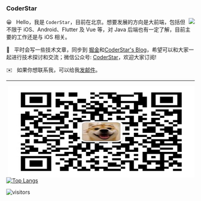 ### CoderStar

<img align="right" src="https://github-readme-stats.vercel.app/api?username=Coder-Star&show_icons=true" />

😀  &nbsp; Hello，我是 `CoderStar`，目前在北京。想要发展的方向是大前端，包括但不限于 iOS、Android、Flutter 及 Vue 等，对 Java 后端也有一定了解，目前主要的工作还是与 iOS 相关。

📖  &nbsp; 平时会写一些技术文章，同步到 [掘金](https://juejin.cn/user/588993964541288)和[CoderStar's Blog](https://coder-star.github.io/)，希望可以和大家一起进行技术探讨和交流；微信公众号: [CoderStar](https://github.com/Coder-Star/Coder-Star/blob/master/static/img/WeChatOfficialAccount.jpg)，欢迎大家订阅!

✉️ &nbsp; 如果你想联系我，可以给我[发邮件](mailto:1340529758@qq.com)。

---

<img align="right" height="244" width="500" src="https://github.com/Coder-Star/Coder-Star/blob/master/static/img/WeChatOfficialAccount.jpg" />

[![Top Langs](https://github-readme-stats.vercel.app/api/top-langs/?username=Coder-Star&langs_count=10&layout=compact)](https://github.com/Coder-Star)

![visitors](https://visitor-badge.glitch.me/badge?page_id=Coder-Star.Coder-Star)
